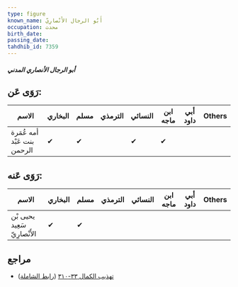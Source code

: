 ```yaml
---
type: figure
known_name: أَبُو الرجال الأَنْصارِيّ
occupation: محدث
birth_date:
passing_date:
tahdhib_id: 7359
---
```

##### أبو الرجال الأنصاري المدني

## رَوَى عَن:
| الاسم                       | البخاري | مسلم | الترمذي | النسائي | ابن ماجه | أبي داود | Others |
| --------------------------- | ------- | ---- | ------- | ------- | -------- | -------- | ------ |
| أمه عُمَرة بنت عَبْد الرحمن | ✔       | ✔    |         | ✔       | ✔        |          |        |
## رَوَى عَنه:
| الاسم                        | البخاري | مسلم | الترمذي | النسائي | ابن ماجه | أبي داود | Others |
| ---------------------------- | ------- | ---- | ------- | ------- | -------- | -------- | ------ |
| يحيى بْن سَعِيد الأَنْصارِيّ | ✔       | ✔    |         |         |          |          |        |
## مراجع
- [تهذيب الكمال ٣٣-٣١٠](obsidian://open?vault=Tahdhib-al-Kamal&file=Figures/٧٣٥٩-أبو%20الرجال%20الأنصاري%20المدني) ([رابط الشاملة](https://shamela.ws/book/3722/17981))